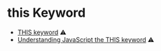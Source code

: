 # this Keyword

* [THIS keyword](https://alligator.io/js/this-keyword/) ⚠️
* [Understanding JavaScript the THIS keyword](https://hackernoon.com/understanding-javascript-the-this-keyword-4de325d77f68) ⚠️

